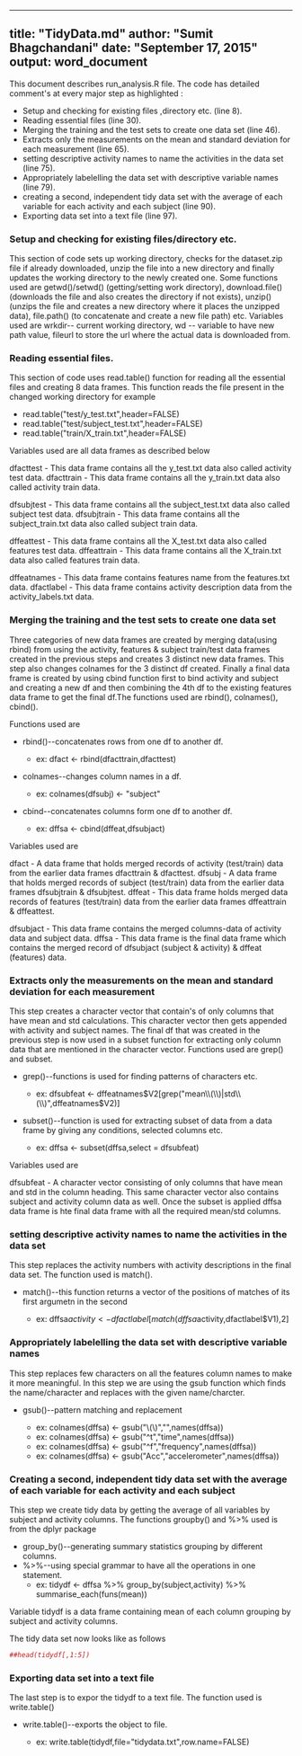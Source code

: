   ---
title: "TidyData.md"
author: "Sumit Bhagchandani"
date: "September 17, 2015"
output: word_document
---

This document describes run_analysis.R file. The code has detailed comment's at every major step as highlighted :

- Setup and checking for existing files ,directory etc. (line 8).
- Reading essential files (line 30).
- Merging the training and the test sets to create one data set (line 46).
- Extracts only the measurements on the mean and standard deviation for each measurement (line 65).
- setting descriptive activity names to name the activities in the data set (line 75).
- Appropriately labelelling the data set with descriptive variable names (line 79).
- creating a second, independent tidy data set with the average of each variable for each activity and   each subject (line 90).
- Exporting data set into a text file (line 97).

### Setup and checking for existing files/directory etc.

This section of code sets up working directory, checks for the dataset.zip file if already downloaded, unzip the file into a new directory and finally updates the working directory to the newly created one. Some functions used are getwd()/setwd() (getting/setting work directory), download.file() (downloads the file and also creates the directory if not exists), unzip() (unzips the file and creates a new directory where it places the unzipped data), file.path() (to concatenate and create a new file path) etc. Variables used are wrkdir-- current working directory, wd -- variable to have new path value, fileurl to store the url where the actual data is downloaded from.

### Reading essential files.

This section of code uses read.table() function for reading all the essential files and creating 8 data frames. This function reads the file present in the changed working directory for example

- read.table("test/y_test.txt",header=FALSE)
- read.table("test/subject_test.txt",header=FALSE)
- read.table("train/X_train.txt",header=FALSE)

Variables used are all data frames as described below

dfacttest - This data frame contains all the y_test.txt data also called activity test data.
dfacttrain - This data frame contains all the y_train.txt data also called activity train data.

dfsubjtest - This data frame contains all the subject_test.txt data also called subject test data.
dfsubjtrain - This data frame contains all the subject_train.txt data also called subject train data.

dffeattest - This data frame contains all the X_test.txt data also called features test data.
dffeattrain - This data frame contains all the X_train.txt data also called features train data.

dffeatnames - This data frame contains features name from the features.txt data.
dfactlabel - This data frame contains activity description data from the activity_labels.txt data.


### Merging the training and the test sets to create one data set
Three categories of new data frames are created by merging data(using rbind) from using the activity, features & subject train/test data frames created in the previous steps and creates 3 distinct new data frames. This step also changes colnames for the 3 distinct df created. Finally a final data frame is created by using cbind function first to bind activity and subject and creating a new df and then combining the 4th df to the existing features data frame to get the final df.The functions used are rbind(), colnames(), cbind(). 

Functions used are 

- rbind()--concatenates rows from one df to another df.

    - ex: dfact <- rbind(dfacttrain,dfacttest)
    
- colnames--changes column names in a df.

    - ex: colnames(dfsubj) <- "subject"
    
- cbind--concatenates columns form one df to another df.

    - ex: dffsa <- cbind(dffeat,dfsubjact)

Variables used are 

dfact - A data frame that holds merged records of activity (test/train) data from the earlier data frames dfacttrain & dfacttest.
dfsubj - A data frame that holds merged records of subject (test/train) data from the earlier data frames dfsubjtrain & dfsubjtest.
dffeat - This data frame holds merged data records of features (test/train) data from the earlier data frames dffeattrain & dffeattest.

dfsubjact - This data frame contains the merged columns-data of  activity data and subject data.
dffsa - This data frame is the final data frame which contains the merged record of dfsubjact (subject & activity) & dffeat (features) data.

### Extracts only the measurements on the mean and standard deviation for each measurement
This step creates a character vector that contain's of only columns that have mean and std calculations. This character vector then gets appended with activity and subject names. The final df that was created in the previous step is now used in a subset function for extracting only column data that are mentioned in the character vector. Functions used are grep() and subset.

- grep()--functions is used for finding patterns of characters etc.

    - ex: dfsubfeat <- dffeatnames$V2[grep("mean\\(\\)|std\\(\\)",dffeatnames$V2)]
    
- subset()--function is used for extracting subset of data from a data frame by giving any conditions,   selected columns etc.

    - ex: dffsa <- subset(dffsa,select = dfsubfeat)

Variables used are 

dfsubfeat - A character vector consisting of only columns that have mean and std in the column heading. This same character vector also contains subject and activity column data as well. Once the subset is applied dffsa data frame is hte final data frame with all the required mean/std columns.


### setting descriptive activity names to name the activities in the data set
This step replaces the activity numbers with activity descriptions in the final data set. The function used is match().

- match()--this function returns a vector of the positions of matches of its first argumetn in the 
  second
  
    - ex: dffsa$activity <- dfactlabel[match(dffsa$activity,dfactlabel$V1),2]

### Appropriately labelelling the data set with descriptive variable names
This step replaces few characters on all the features column names to make it more meaningful. In this step we are using the gsub function which finds the name/character and replaces with the given name/charcter.

- gsub()--pattern matching and replacement

    - ex: colnames(dffsa) <- gsub("\\(\\)","",names(dffsa))
    - ex: colnames(dffsa) <- gsub("^t","time",names(dffsa))
    - ex: colnames(dffsa) <- gsub("^f","frequency",names(dffsa))
    - ex: colnames(dffsa) <- gsub("Acc","accelerometer",names(dffsa))


### Creating a second, independent tidy data set with the average of each variable for each activity and   each subject
This step we create tidy data by getting the average of all variables by subject and activity columns. The functions groupby() and %>% used is from the dplyr package 

- group_by()--generating summary statistics grouping by different columns.
- %>%--using special grammar to have all the operations in one statement.
  - ex: tidydf <- dffsa %>% group_by(subject,activity) %>% summarise_each(funs(mean))

Variable tidydf is a data frame containing mean of each column grouping by subject and activity columns.

The tidy data set now looks like as follows

```r
##head(tidydf[,1:5])
```

### Exporting data set into a text file
The last step is to expor the tidydf to a text file. The function used is write.table()

- write.table()--exports the object to file.

    - ex: write.table(tidydf,file="tidydata.txt",row.name=FALSE)
    
    

